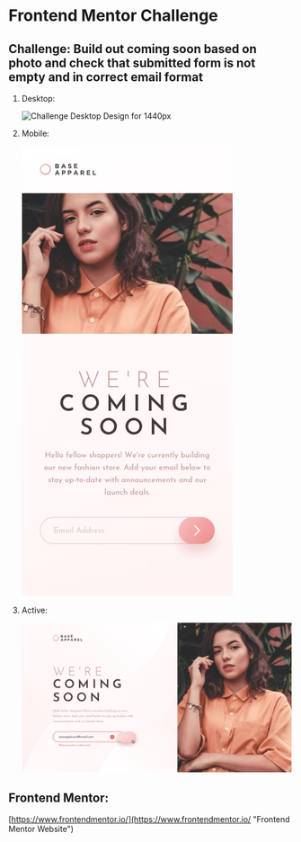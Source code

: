 # Frontend Mentor Challenge 

## Challenge: Build out coming soon based on photo and check that submitted form is not empty and in correct email format

1. Desktop:

    ![Challenge Desktop Design for 1440px](https://github.com/meilani/baseApparel/blob/master/images/desktop-preview.jpg "Desktop Design for 1440px")

2. Mobile:

    ![Challenge Mobile Design for 375px](https://github.com/meilani/baseApparel/blob/master/images/mobile-design.jpg "Mobile Design for 1440px")

3. Active:

    ![Challenge Active State Design](https://github.com/meilani/baseApparel/blob/master/images/active-states.jpg "Active State Design")

## Frontend Mentor: 

[https://www.frontendmentor.io/](https://www.frontendmentor.io/ "Frontend Mentor Website")